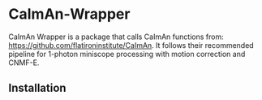 # CaImAn-Wrapper

CaImAn Wrapper is a package that calls CaImAn functions from: https://github.com/flatironinstitute/CaImAn. It follows their recommended 
pipeline for 1-photon miniscope processing with motion 
correction and CNMF-E. 

## Installation

